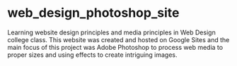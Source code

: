 # web_design_photoshop_site
Learning website design principles and media principles in Web Design college class. This website was created and hosted on Google Sites and the main focus of this project was Adobe Photoshop to process web media to proper sizes and using effects to create intriguing images.
